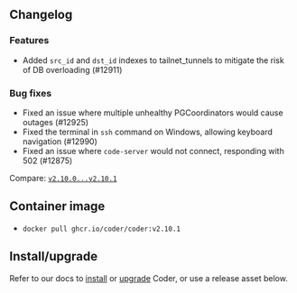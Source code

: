 ## Changelog

### Features

- Added `src_id` and `dst_id` indexes to tailnet_tunnels to mitigate the risk of DB overloading (#12911) 

### Bug fixes

- Fixed an issue where multiple unhealthy PGCoordinators would cause outages (#12925)
- Fixed the terminal in `ssh` command on Windows, allowing keyboard navigation (#12990)
- Fixed an issue where `code-server` would not connect, responding with 502 (#12875)

Compare: [`v2.10.0...v2.10.1`](https://github.com/coder/coder/compare/v2.10.0...v2.10.1)

## Container image

- `docker pull ghcr.io/coder/coder:v2.10.1`

## Install/upgrade

Refer to our docs to [install](https://coder.com/docs/v2/latest/install) or [upgrade](https://coder.com/docs/v2/latest/admin/upgrade) Coder, or use a release asset below.

